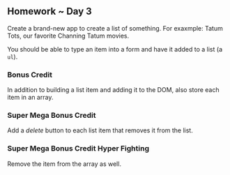 ## Homework ~ Day 3

Create a brand-new app to create a list of something. For exaxmple: Tatum Tots, our favorite Channing Tatum movies.

You should be able to type an item into a form and have it added to a list (a `ul`).

### Bonus Credit

In addition to building a list item and adding it to the DOM, also store each item in an array.

### Super Mega Bonus Credit

Add a _delete_ button to each list item that removes it from the list.

### Super Mega Bonus Credit Hyper Fighting

Remove the item from the array as well.